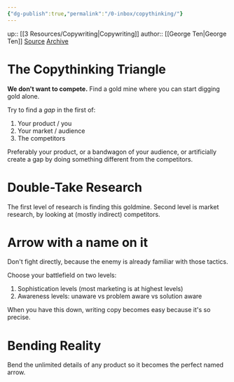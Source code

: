 ```yaml
---
{"dg-publish":true,"permalink":"/0-inbox/copythinking/"}
---
```


up:: [[3 Resources/Copywriting\|Copywriting]]
author:: [[George Ten\|George Ten]]
[Source](https://twitter.com/GrammarHippy/status/1602286016936947723)
[Archive](https://web.archive.org/web/20221213100848/https://twitter.com/GrammarHippy/status/1602286016936947723)

# The Copythinking Triangle
**We don't want to compete.** Find a gold mine where you can start digging gold alone.

Try to find a *gap* in the first of:
1. Your product / you
2. Your market / audience
3. The competitors

Preferably your product, or a bandwagon of your audience, or artificially create a gap by doing something different from the competitors.

# Double-Take Research
The first level of research is finding this goldmine.
Second level is market research, by looking at (mostly indirect) competitors.

# Arrow with a name on it
Don't fight directly, because the enemy is already familiar with those tactics.

Choose your battlefield on two levels:
1. Sophistication levels (most marketing is at highest levels)
2. Awareness levels: unaware vs problem aware vs solution aware

When you have this down, writing copy becomes easy because it's so precise.

# Bending Reality
Bend the unlimited details of any product so it becomes the perfect named arrow.